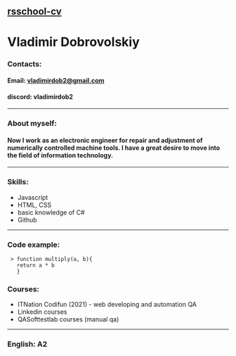 [rsschool-cv](https://www.google.com)
---
# Vladimir Dobrovolskiy
### Contacts:

   #### Email: vladimirdob2@gmail.com
   
   #### discord: vladimirdob2
---
### About myself:
#### Now I work as an electronic engineer for repair and adjustment of numerically controlled machine tools. I have a great desire to move into the field of information technology.
---
### Skills:

 * Javascript
 * HTML, CSS
 * basic knowledge of C#
 * Github
---
 
 ### Code example:
 ```
  > function multiply(a, b){
    return a * b
    }
 ```
 
### Courses: 
 
 * ITNation Codifun (2021) - web developing and automation QA
 * Linkedin courses
 * QASofttestlab courses (manual qa)
---
### English: A2

   
 
  
